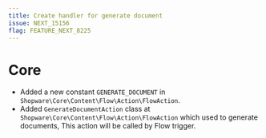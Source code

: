 ```yaml
---
title: Create handler for generate document
issue: NEXT_15156
flag: FEATURE_NEXT_8225
---
```

# Core
* Added a new constant `GENERATE_DOCUMENT` in `Shopware\Core\Content\Flow\Action\FlowAction`.
* Added `GenerateDocumentAction` class at `Shopware\Core\Content\Flow\Action\FlowAction` which used to generate documents, This action will be called by Flow trigger.
